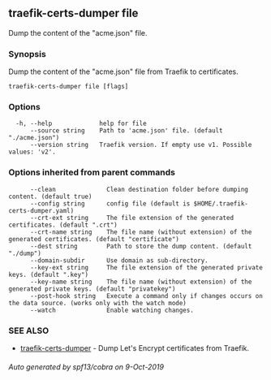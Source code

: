 ## traefik-certs-dumper file

Dump the content of the "acme.json" file.

### Synopsis

Dump the content of the "acme.json" file from Traefik to certificates.

```
traefik-certs-dumper file [flags]
```

### Options

```
  -h, --help             help for file
      --source string    Path to 'acme.json' file. (default "./acme.json")
      --version string   Traefik version. If empty use v1. Possible values: 'v2'.
```

### Options inherited from parent commands

```
      --clean              Clean destination folder before dumping content. (default true)
      --config string      config file (default is $HOME/.traefik-certs-dumper.yaml)
      --crt-ext string     The file extension of the generated certificates. (default ".crt")
      --crt-name string    The file name (without extension) of the generated certificates. (default "certificate")
      --dest string        Path to store the dump content. (default "./dump")
      --domain-subdir      Use domain as sub-directory.
      --key-ext string     The file extension of the generated private keys. (default ".key")
      --key-name string    The file name (without extension) of the generated private keys. (default "privatekey")
      --post-hook string   Execute a command only if changes occurs on the data source. (works only with the watch mode)
      --watch              Enable watching changes.
```

### SEE ALSO

* [traefik-certs-dumper](traefik-certs-dumper.md)	 - Dump Let's Encrypt certificates from Traefik.

###### Auto generated by spf13/cobra on 9-Oct-2019
